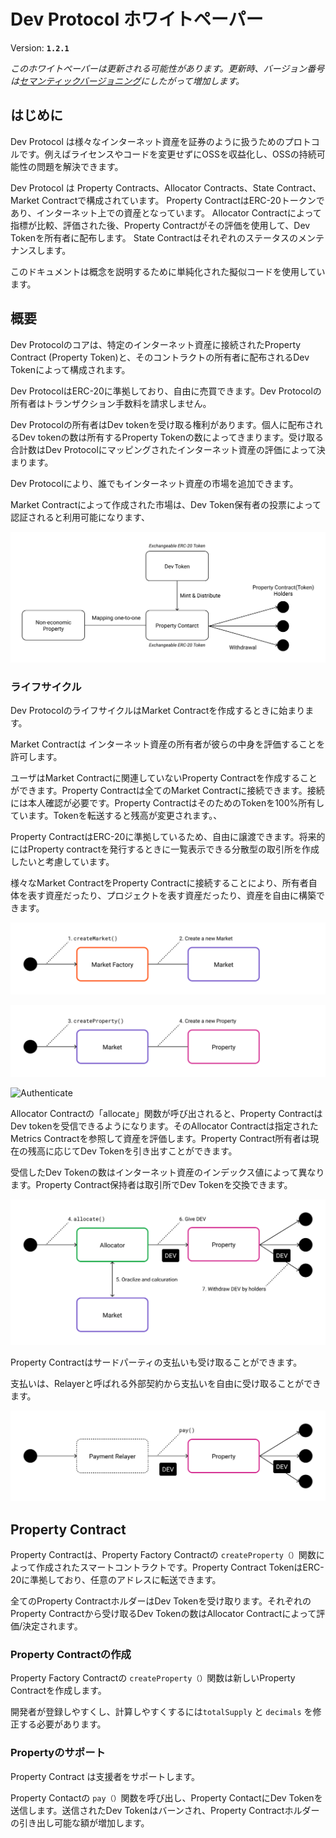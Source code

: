 # Dev Protocol ホワイトペーパー

Version: **`1.2.1`**

_このホワイトペーパーは更新される可能性があります。更新時、バージョン番号は[セマンティックバージョニング](https://semver.org/)にしたがって増加します。_


## はじめに

Dev Protocol は様々なインターネット資産を証券のように扱うためのプロトコルです。例えばライセンスやコードを変更せずにOSSを収益化し、OSSの持続可能性の問題を解決できます。

Dev Protocol は Property Contracts、Allocator Contracts、State Contract、Market Contractで構成されています。
Property ContractはERC-20トークンであり、インターネット上での資産となっています。
Allocator Contractによって指標が比較、評価された後、Property Contractがその評価を使用して、Dev Tokenを所有者に配布します。
State Contractはそれぞれのステータスのメンテナンスします。

このドキュメントは概念を説明するために単純化された擬似コードを使用しています。


## 概要

Dev Protocolのコアは、特定のインターネット資産に接続されたProperty Contract (Property Token)と、そのコントラクトの所有者に配布されるDev Tokenによって構成されます。

Dev ProtocolはERC-20に準拠しており、自由に売買できます。Dev Protocolの所有者はトランザクション手数料を請求しません。

Dev Protocolの所有者はDev tokenを受け取る権利があります。個人に配布されるDev tokenの数は所有するProperty Tokenの数によってきまります。受け取る合計数はDev Protocolにマッピングされたインターネット資産の評価によって決まります。

Dev Protocolにより、誰でもインターネット資産の市場を追加できます。

Market Contractによって作成された市場は、Dev Token保有者の投票によって認証されると利用可能になります、

![Overview](https://raw.githubusercontent.com/dev-protocol/protocol/master/public/asset/whitepaper/Overview.png)


### ライフサイクル

Dev ProtocolのライフサイクルはMarket Contractを作成するときに始まります。

Market Contractは インターネット資産の所有者が彼らの中身を評価することを許可します。

ユーザはMarket Contractに関連していないProperty Contractを作成することができます。Property Contractは全てのMarket Contractに接続できます。接続には本人確認が必要です。Property ContractはそのためのTokenを100%所有しています。Tokenを転送すると残高が変更されます。、

Property ContractはERC-20に準拠しているため、自由に譲渡できます。将来的にはProperty contractを発行するときに一覧表示できる分散型の取引所を作成したいと考慮しています。

様々なMarket ContractをProperty Contractに接続することにより、所有者自体を表す資産だったり、プロジェクトを表す資産だったり、資産を自由に構築できます。

![Create Market](https://raw.githubusercontent.com/dev-protocol/protocol/master/public/asset/whitepaper/CreateMarket.png)

![Create Property](https://raw.githubusercontent.com/dev-protocol/protocol/master/public/asset/whitepaper/CreateProperty.png)

![Authenticate](https://raw.githubusercontent.com/dev-protocol/protocol/master/public/asset/whitepaper/Authenticate.png)

Allocator Contractの「allocate」関数が呼び出されると、Property ContractはDev tokenを受信できるようになります。そのAllocator Contractは指定されたMetrics Contractを参照して資産を評価します。Property Contract所有者は現在の残高に応じてDev Tokenを引き出すことができます。

受信したDev Tokenの数はインターネット資産のインデックス値によって異なります。Property Contract保持者は取引所でDev Tokenを交換できます。

![Allocate](https://raw.githubusercontent.com/dev-protocol/protocol/master/public/asset/whitepaper/Allocate.png)

Property Contractはサードパーティの支払いも受け取ることができます。

支払いは、Relayerと呼ばれる外部契約から支払いを自由に受け取ることができます。

![Payment](https://raw.githubusercontent.com/dev-protocol/protocol/master/public/asset/whitepaper/Payment.png)

## Property Contract

Property Contractは、Property Factory Contractの `createProperty（）`関数によって作成されたスマートコントラクトです。Property Contract TokenはERC-20に準拠しており、任意のアドレスに転送できます。

全てのProperty ContractホルダーはDev Tokenを受け取ります。それぞれのProperty Contractから受け取るDev Tokenの数はAllocator Contractによって評価/決定されます。

### Property Contractの作成

Property Factory Contractの `createProperty（）`関数は新しいProperty Contractを作成します。

開発者が登録しやすくし、計算しやすくするには`totalSupply` と `decimals` を修正する必要があります。

### Propertyのサポート

Property Contract は支援者をサポートします。

Property Contactの `pay（）`関数を呼び出し、Property ContactにDev Tokenを送信します。送信されたDev Tokenはバーンされ、Property Contractホルダーの引き出し可能な額が増加します。

